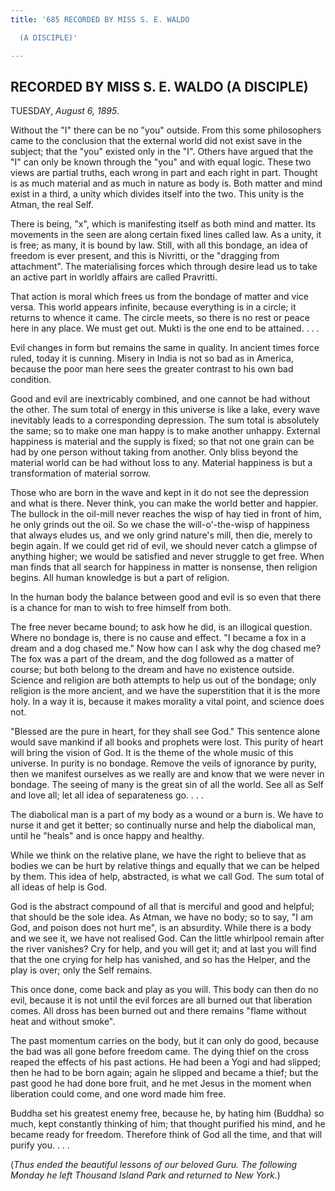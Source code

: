 ```yaml
---
title: '685 RECORDED BY MISS S. E. WALDO

  (A DISCIPLE)'

---
```

  

## RECORDED BY MISS S. E. WALDO (A DISCIPLE)

TUESDAY, *August 6, 1895*.

Without the "I" there can be no "you" outside. From this some
philosophers came to the conclusion that the external world did not
exist save in the subject; that the "you" existed only in the "I".
Others have argued that the "I" can only be known through the "you" and
with equal logic. These two views are partial truths, each wrong in part
and each right in part. Thought is as much material and as much in
nature as body is. Both matter and mind exist in a third, a unity which
divides itself into the two. This unity is the Atman, the real Self.

There is being, "x", which is manifesting itself as both mind and
matter. Its movements in the seen are along certain fixed lines called
law. As a unity, it is free; as many, it is bound by law. Still, with
all this bondage, an idea of freedom is ever present, and this is
Nivritti, or the "dragging from attachment". The materialising forces
which through desire lead us to take an active part in worldly affairs
are called Pravritti.

That action is moral which frees us from the bondage of matter and vice
versa. This world appears infinite, because everything is in a circle;
it returns to whence it came. The circle meets, so there is no rest or
peace here in any place. We must get out. Mukti is the one end to be
attained. . . .

Evil changes in form but remains the same in quality. In ancient times
force ruled, today it is cunning. Misery in India is not so bad as in
America, because the poor man here sees the greater contrast to his own
bad condition.

Good and evil are inextricably combined, and one cannot be had without
the other. The sum total of energy in this universe is like a lake,
every wave inevitably leads to a corresponding depression. The sum total
is absolutely the same; so to make one man happy is to make another
unhappy. External happiness is material and the supply is fixed; so that
not one grain can be had by one person without taking from another. Only
bliss beyond the material world can be had without loss to any. Material
happiness is but a transformation of material sorrow.

Those who are born in the wave and kept in it do not see the depression
and what is there. Never think, you can make the world better and
happier. The bullock in the oil-mill never reaches the wisp of hay tied
in front of him, he only grinds out the oil. So we chase the
will-o'-the-wisp of happiness that always eludes us, and we only grind
nature's mill, then die, merely to begin again. If we could get rid of
evil, we should never catch a glimpse of anything higher; we would be
satisfied and never struggle to get free. When man finds that all search
for happiness in matter is nonsense, then religion begins. All human
knowledge is but a part of religion.

In the human body the balance between good and evil is so even that
there is a chance for man to wish to free himself from both.

The free never became bound; to ask how he did, is an illogical
question. Where no bondage is, there is no cause and effect. "I became a
fox in a dream and a dog chased me." Now how can I ask why the dog
chased me? The fox was a part of the dream, and the dog followed as a
matter of course; but both belong to the dream and have no existence
outside. Science and religion are both attempts to help us out of the
bondage; only religion is the more ancient, and we have the superstition
that it is the more holy. In a way it is, because it makes morality a
vital point, and science does not.

"Blessed are the pure in heart, for they shall see God." This sentence
alone would save mankind if all books and prophets were lost. This
purity of heart will bring the vision of God. It is the theme of the
whole music of this universe. In purity is no bondage. Remove the veils
of ignorance by purity, then we manifest ourselves as we really are and
know that we were never in bondage. The seeing of many is the great sin
of all the world. See all as Self and love all; let all idea of
separateness go. . . .

The diabolical man is a part of my body as a wound or a burn is. We have
to nurse it and get it better; so continually nurse and help the
diabolical man, until he "heals" and is once happy and healthy.

While we think on the relative plane, we have the right to believe that
as bodies we can be hurt by relative things and equally that we can be
helped by them. This idea of help, abstracted, is what we call God. The
sum total of all ideas of help is God.

God is the abstract compound of all that is merciful and good and
helpful; that should be the sole idea. As Atman, we have no body; so to
say, "I am God, and poison does not hurt me", is an absurdity. While
there is a body and we see it, we have not realised God. Can the little
whirlpool remain after the river vanishes? Cry for help, and you will
get it; and at last you will find that the one crying for help has
vanished, and so has the Helper, and the play is over; only the Self
remains.

This once done, come back and play as you will. This body can then do no
evil, because it is not until the evil forces are all burned out that
liberation comes. All dross has been burned out and there remains "flame
without heat and without smoke".

The past momentum carries on the body, but it can only do good, because
the bad was all gone before freedom came. The dying thief on the cross
reaped the effects of his past actions. He had been a Yogi and had
slipped; then he had to be born again; again he slipped and became a
thief; but the past good he had done bore fruit, and he met Jesus in the
moment when liberation could come, and one word made him free.

Buddha set his greatest enemy free, because he, by hating him (Buddha)
so much, kept constantly thinking of him; that thought purified his
mind, and he became ready for freedom. Therefore think of God all the
time, and that will purify you. . . .

(*Thus ended the beautiful lessons of our beloved Guru. The following
Monday he left Thousand Island Park and returned to New York.*)